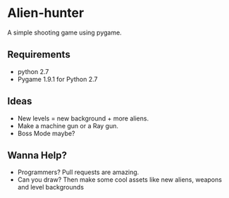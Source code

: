 Alien-hunter
============

A simple shooting game using pygame.

Requirements
------------

* python 2.7
* Pygame 1.9.1 for Python 2.7

Ideas
-----

* New levels = new background + more aliens.
* Make a machine gun or a Ray gun.
* Boss Mode maybe?

Wanna Help?
------------

* Programmers? Pull requests are amazing.
* Can you draw? Then make some cool assets like new aliens, weapons and level backgrounds
